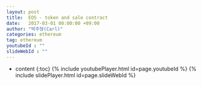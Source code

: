 ```yaml
---
layout: post
title:  EOS - token and sale contract
date:   2017-03-01 00:00:00 +09:00
author: "박주형(Carl)"
categories: ethereum
tag: ethereum
youtubeId : ""
slideWebId : ""
---
```

* content
{:toc}
{% include youtubePlayer.html id=page.youtubeId %}
{% include slidePlayer.html id=page.slideWebId %}

